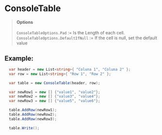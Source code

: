 # ConsoleTable

> #### Options
> ```ConsoleTableOptions.Pad```           := Is the Length of each cell.  
> ```ConsoleTableOptions.DefaultIfNull``` := If the cell is null, set the default value

## Example:

```csharp
  var header = new List<string>{ "Coluna 1", "Coluna 2" };
  var row = new List<string>{ "Row 1", "Row 2" };
  
  var table = new ConsoleTable(header, row);
  
  var newRow1 = new [] {"value1", "value2"};
  var newRow2 = new [] {"value3", "value4"};
  var newRow3 = new [] {"value5", "value6"};
  
  table.AddRow(newRow1);
  table.AddRow(newRow2);
  table.AddRow(newRow3);
  
  table.Write();
```
